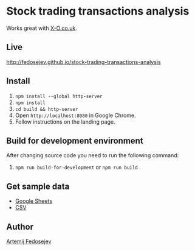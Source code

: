 # Stock trading transactions analysis

Works great with [X-O.co.uk](http://x-o.co.uk).

## Live

http://fedosejev.github.io/stock-trading-transactions-analysis

## Install

1. `npm install --global http-server`
2. `npm install`
3. `cd build && http-server`
4. Open `http://localhost:8080` in Google Chrome.
5. Follow instructions on the landing page.

## Build for development environment

After changing source code you need to run the following command:
1. `npm run build-for-development` or `npm run build`

## Get sample data

+ [Google Sheets](https://docs.google.com/spreadsheets/d/18kStFA1T0U4DP6kAKOvRsQ_wp_3eDlDYhMtfiZtApEg/edit?usp=sharing)
+ [CSV](sample.csv)

## Author

[Artemij Fedosejev](http://artemij.com)
